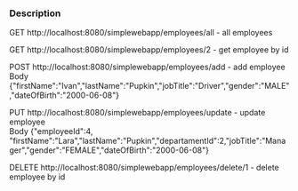 ### Description



GET  http://localhost:8080/simplewebapp/employees/all - all employees

GET  http://localhost:8080/simplewebapp/employees/2   - get employee by id

POST http://localhost:8080/simplewebapp/employees/add - add employee
        Body 
        {"firstName":"Ivan","lastName":"Pupkin","jobTitle":"Driver","gender":"MALE","dateOfBirth":"2000-06-08"}

PUT  http://localhost:8080/simplewebapp/employees/update  - update employee  
        Body
        {"employeeId":4, "firstName":"Lara","lastName":"Pupkin","departamentId":2,"jobTitle":"Manager","gender":"FEMALE","dateOfBirth":"2000-06-08"}
        
DELETE http://localhost:8080/simplewebapp/employees/delete/1 - delete employee by id
        
        
        
  

